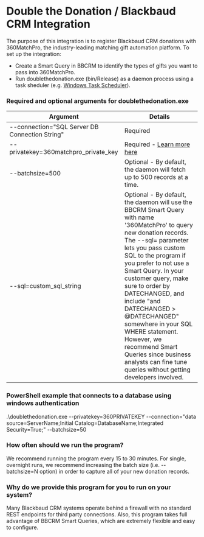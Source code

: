 # Double the Donation / Blackbaud CRM Integration
The purpose of this integration is to register Blackbaud CRM donations with 360MatchPro, the industry-leading matching gift automation platform. To set up the integration:
- Create a Smart Query in BBCRM to identify the types of gifts you want to pass into 360MatchPro.
- Run doublethedonation.exe (bin/Release) as a daemon process using a task sheduler (e.g. [Windows Task Scheduler](https://docs.microsoft.com/en-us/windows/win32/taskschd/task-scheduler-start-page)). 

### Required and optional arguments for doublethedonation.exe
| Argument | Details |
| ------ | ------ |
| \-\-connection="SQL Server DB Connection String"  | Required |
|  \-\-privatekey=360matchpro_private_key | Required - [Learn more here](https://support.doublethedonation.com/portal/en/kb/articles/getting-started-understanding-api-keys) |
|  \-\-batchsize=500 | Optional - By default, the daemon will fetch up to 500 records at a time. | 
|  \-\-sql=custom_sql_string | Optional - By default, the daemon will use the BBCRM Smart Query with name '360MatchPro' to query new donation records.  The \-\-sql= parameter lets you pass custom SQL to the program if you prefer to not use a Smart Query.  In your customer query, make sure to order by DATECHANGED, and include "and DATECHANGED > @DATECHANGED" somewhere in your SQL WHERE statement.  However, we recommend Smart Queries since business analysts can fine tune queries without getting developers involved.| 

### PowerShell example that connects to a database using windows authentication
 .\doublethedonation.exe --privatekey=360PRIVATEKEY --connection="data source=ServerName;Initial Catalog=DatabaseName;Integrated Security=True;" --batchsize=50

### How often should we run the program?
We recommend running the program every 15 to 30 minutes.  For single, overnight runs, we recommend increasing the batch size (i.e. \-\-batchsize=N option) in order to capture all of your new donation records.

### Why do we provide this program for you to run on your system?
Many Blackbaud CRM systems operate behind a firewall with no standard REST endpoints for third party connections. Also, this program takes full advantage of BBCRM Smart Queries, which are extremely flexible and easy to configure.

